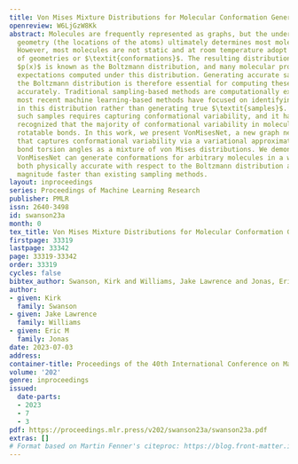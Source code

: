 ```yaml
---
title: Von Mises Mixture Distributions for Molecular Conformation Generation
openreview: W6LjGzW8Kk
abstract: Molecules are frequently represented as graphs, but the underlying 3D molecular
  geometry (the locations of the atoms) ultimately determines most molecular properties.
  However, most molecules are not static and at room temperature adopt a wide variety
  of geometries or $\textit{conformations}$. The resulting distribution on geometries
  $p(x)$ is known as the Boltzmann distribution, and many molecular properties are
  expectations computed under this distribution. Generating accurate samples from
  the Boltzmann distribution is therefore essential for computing these expectations
  accurately. Traditional sampling-based methods are computationally expensive, and
  most recent machine learning-based methods have focused on identifying $\textit{modes}$
  in this distribution rather than generating true $\textit{samples}$. Generating
  such samples requires capturing conformational variability, and it has been widely
  recognized that the majority of conformational variability in molecules arises from
  rotatable bonds. In this work, we present VonMisesNet, a new graph neural network
  that captures conformational variability via a variational approximation of rotatable
  bond torsion angles as a mixture of von Mises distributions. We demonstrate that
  VonMisesNet can generate conformations for arbitrary molecules in a way that is
  both physically accurate with respect to the Boltzmann distribution and orders of
  magnitude faster than existing sampling methods.
layout: inproceedings
series: Proceedings of Machine Learning Research
publisher: PMLR
issn: 2640-3498
id: swanson23a
month: 0
tex_title: Von Mises Mixture Distributions for Molecular Conformation Generation
firstpage: 33319
lastpage: 33342
page: 33319-33342
order: 33319
cycles: false
bibtex_author: Swanson, Kirk and Williams, Jake Lawrence and Jonas, Eric M
author:
- given: Kirk
  family: Swanson
- given: Jake Lawrence
  family: Williams
- given: Eric M
  family: Jonas
date: 2023-07-03
address: 
container-title: Proceedings of the 40th International Conference on Machine Learning
volume: '202'
genre: inproceedings
issued:
  date-parts:
  - 2023
  - 7
  - 3
pdf: https://proceedings.mlr.press/v202/swanson23a/swanson23a.pdf
extras: []
# Format based on Martin Fenner's citeproc: https://blog.front-matter.io/posts/citeproc-yaml-for-bibliographies/
---
```

